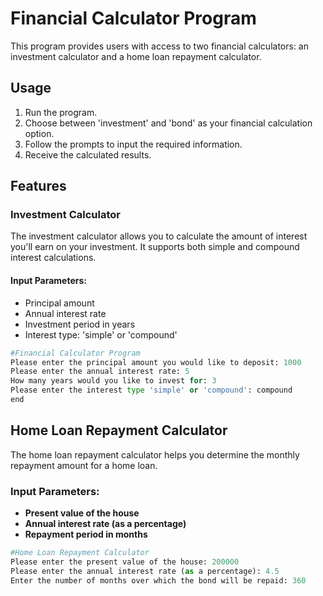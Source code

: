 # Financial Calculator Program

This program provides users with access to two financial calculators: an investment calculator and a home loan repayment calculator.

## Usage

1. Run the program.
2. Choose between 'investment' and 'bond' as your financial calculation option.
3. Follow the prompts to input the required information.
4. Receive the calculated results.

## Features

### Investment Calculator

The investment calculator allows you to calculate the amount of interest you'll earn on your investment. It supports both simple and compound interest calculations.

#### Input Parameters:
- Principal amount
- Annual interest rate
- Investment period in years
- Interest type: 'simple' or 'compound'
```python
#Financial Calculator Program
Please enter the principal amount you would like to deposit: 1000
Please enter the annual interest rate: 5
How many years would you like to invest for: 3
Please enter the interest type 'simple' or 'compound': compound
end
```
## Home Loan Repayment Calculator

The home loan repayment calculator helps you determine the monthly repayment amount for a home loan.

### Input Parameters:
- **Present value of the house**
- **Annual interest rate (as a percentage)**
- **Repayment period in months**

```python
#Home Loan Repayment Calculator
Please enter the present value of the house: 200000
Please enter the annual interest rate (as a percentage): 4.5
Enter the number of months over which the bond will be repaid: 360

```
